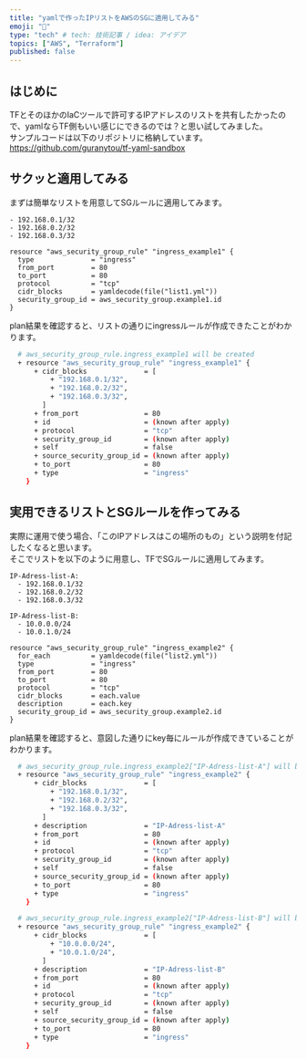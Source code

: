```yaml
---
title: "yamlで作ったIPリストをAWSのSGに適用してみる"
emoji: "💭"
type: "tech" # tech: 技術記事 / idea: アイデア
topics: ["AWS", "Terraform"]
published: false
---
```


## はじめに
TFとそのほかのIaCツールで許可するIPアドレスのリストを共有したかったので、yamlならTF側もいい感じにできるのでは？と思い試してみました。  
サンプルコードは以下のリポジトリに格納しています。  
https://github.com/guranytou/tf-yaml-sandbox

## サクッと適用してみる
まずは簡単なリストを用意してSGルールに適用してみます。  
```yml: list1.yml
- 192.168.0.1/32
- 192.168.0.2/32
- 192.168.0.3/32
```

```hcl: main.tf
resource "aws_security_group_rule" "ingress_example1" {
  type              = "ingress"
  from_port         = 80
  to_port           = 80
  protocol          = "tcp"
  cidr_blocks       = yamldecode(file("list1.yml"))
  security_group_id = aws_security_group.example1.id
}
```

plan結果を確認すると、リストの通りにingressルールが作成できたことがわかります。
```bash
  # aws_security_group_rule.ingress_example1 will be created
  + resource "aws_security_group_rule" "ingress_example1" {
      + cidr_blocks              = [
          + "192.168.0.1/32",
          + "192.168.0.2/32",
          + "192.168.0.3/32",
        ]
      + from_port                = 80
      + id                       = (known after apply)
      + protocol                 = "tcp"
      + security_group_id        = (known after apply)
      + self                     = false
      + source_security_group_id = (known after apply)
      + to_port                  = 80
      + type                     = "ingress"
    }
```

## 実用できるリストとSGルールを作ってみる
実際に運用で使う場合、「このIPアドレスはこの場所のもの」という説明を付記したくなると思います。  
そこでリストを以下のように用意し、TFでSGルールに適用してみます。
```yml: list2.yml
IP-Adress-list-A:
  - 192.168.0.1/32
  - 192.168.0.2/32
  - 192.168.0.3/32

IP-Adress-list-B:
  - 10.0.0.0/24
  - 10.0.1.0/24
```

```hcl: main.tf
resource "aws_security_group_rule" "ingress_example2" {
  for_each          = yamldecode(file("list2.yml"))
  type              = "ingress"
  from_port         = 80
  to_port           = 80
  protocol          = "tcp"
  cidr_blocks       = each.value
  description       = each.key
  security_group_id = aws_security_group.example2.id
}
```

plan結果を確認すると、意図した通りにkey毎にルールが作成できていることがわかります。
```bash
  # aws_security_group_rule.ingress_example2["IP-Adress-list-A"] will be created
  + resource "aws_security_group_rule" "ingress_example2" {
      + cidr_blocks              = [
          + "192.168.0.1/32",
          + "192.168.0.2/32",
          + "192.168.0.3/32",
        ]
      + description              = "IP-Adress-list-A"
      + from_port                = 80
      + id                       = (known after apply)
      + protocol                 = "tcp"
      + security_group_id        = (known after apply)
      + self                     = false
      + source_security_group_id = (known after apply)
      + to_port                  = 80
      + type                     = "ingress"
    }

  # aws_security_group_rule.ingress_example2["IP-Adress-list-B"] will be created
  + resource "aws_security_group_rule" "ingress_example2" {
      + cidr_blocks              = [
          + "10.0.0.0/24",
          + "10.0.1.0/24",
        ]
      + description              = "IP-Adress-list-B"
      + from_port                = 80
      + id                       = (known after apply)
      + protocol                 = "tcp"
      + security_group_id        = (known after apply)
      + self                     = false
      + source_security_group_id = (known after apply)
      + to_port                  = 80
      + type                     = "ingress"
    }
```
